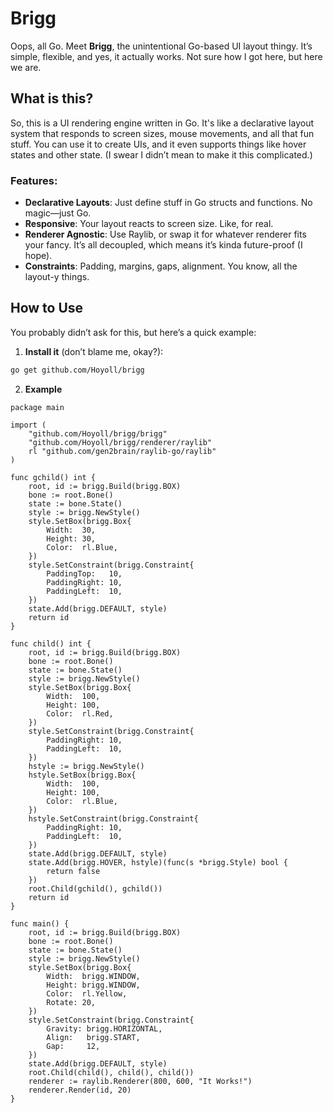 # Brigg

Oops, all Go. Meet **Brigg**, the unintentional Go-based UI layout thingy. It’s simple, flexible, and yes, it actually works. Not sure how I got here, but here we are.

## What is this?

So, this is a UI rendering engine written in Go. It's like a declarative layout system that responds to screen sizes, mouse movements, and all that fun stuff. You can use it to create UIs, and it even supports things like hover states and other state. (I swear I didn’t mean to make it this complicated.)

### Features:

- **Declarative Layouts**: Just define stuff in Go structs and functions. No magic—just Go.
- **Responsive**: Your layout reacts to screen size. Like, for real.
- **Renderer Agnostic**: Use Raylib, or swap it for whatever renderer fits your fancy. It’s all decoupled, which means it’s kinda future-proof (I hope).
- **Constraints**: Padding, margins, gaps, alignment. You know, all the layout-y things.

## How to Use

You probably didn’t ask for this, but here’s a quick example:

1. **Install it** (don’t blame me, okay?):

```bash
go get github.com/Hoyoll/brigg
```

2. **Example**

```
package main

import (
	"github.com/Hoyoll/brigg/brigg"
	"github.com/Hoyoll/brigg/renderer/raylib"
	rl "github.com/gen2brain/raylib-go/raylib"
)

func gchild() int {
	root, id := brigg.Build(brigg.BOX)
	bone := root.Bone()
	state := bone.State()
	style := brigg.NewStyle()
	style.SetBox(brigg.Box{
		Width:  30,
		Height: 30,
		Color:  rl.Blue,
	})
	style.SetConstraint(brigg.Constraint{
		PaddingTop:   10,
		PaddingRight: 10,
		PaddingLeft:  10,
	})
	state.Add(brigg.DEFAULT, style)
	return id
}

func child() int {
	root, id := brigg.Build(brigg.BOX)
	bone := root.Bone()
	state := bone.State()
	style := brigg.NewStyle()
	style.SetBox(brigg.Box{
		Width:  100,
		Height: 100,
		Color:  rl.Red,
	})
	style.SetConstraint(brigg.Constraint{
		PaddingRight: 10,
		PaddingLeft:  10,
	})
	hstyle := brigg.NewStyle()
	hstyle.SetBox(brigg.Box{
		Width:  100,
		Height: 100,
		Color:  rl.Blue,
	})
	hstyle.SetConstraint(brigg.Constraint{
		PaddingRight: 10,
		PaddingLeft:  10,
	})
	state.Add(brigg.DEFAULT, style)
	state.Add(brigg.HOVER, hstyle)(func(s *brigg.Style) bool {
		return false
	})
	root.Child(gchild(), gchild())
	return id
}

func main() {
	root, id := brigg.Build(brigg.BOX)
	bone := root.Bone()
	state := bone.State()
	style := brigg.NewStyle()
	style.SetBox(brigg.Box{
		Width:  brigg.WINDOW,
		Height: brigg.WINDOW,
		Color:  rl.Yellow,
		Rotate: 20,
	})
	style.SetConstraint(brigg.Constraint{
		Gravity: brigg.HORIZONTAL,
		Align:   brigg.START,
		Gap:     12,
	})
	state.Add(brigg.DEFAULT, style)
	root.Child(child(), child(), child())
	renderer := raylib.Renderer(800, 600, "It Works!")
	renderer.Render(id, 20)
}

```